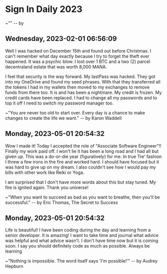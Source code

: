 # Sign In Daily 2023

~""
-- by

## Wednesday, 2023-02-01 06:56:09

Well I was hacked on December 15th and found out before Christmas. I can't remember what day exactly because I try to forget the theft ever happened. It was a psychic blow. I lost over 1 BTC and a two (2) parcel decentraland estate that was worth 8,000 MANA.

I feel that security is the way forward. My lastPass was hacked. They got into my OneDrive and found my seed phrases. With that they transferred all the tokens I had in my wallets then moved to my exchanges to remove funds from there too. It is and has been a nightmare. My credit is frozen. My credit cards have been replaced. I had to change all my passwords and to top it off I need to switch my password manager too.

~"You are never too old to start over. Every day is a chance to make changes to create the life we want."
-- by Karon Waddell

## Monday, 2023-05-01 20:54:32

Wow I made it! Today I accepted the role of "Associate Software Engineer"!! Finally my work paid off. I won't lie it has been a long road and I had all but given up. This was a do-or-die year (figuratively) for me. In true Tre' fashion I threw a few irons in the fire and worked hard. I should have focused but it was hard to give up on my dream. I also couldn't see how I would pay my bills with other work like Reiki or Yoga.

I am surprised that I don't have more words about this but stay tuned. My fire is ignited again. Thank you universe!

~"When you want to succeed as bad as you want to breathe, then you'll be successful."
-- by Eric Thomas, The Secret to Success

## Monday, 2023-05-01 20:54:32

Life is beautiful! I have been coding during the day and learning from a senior developer. It is amazing! I want to take time and journal what advice was helpful and what advice wasn't. I don't have time now but it is coming soon. I say you should definitely code as much as possible. Always be learning

~"Nothing is impossible. The word itself says 'I'm possible!'"
-- by Audrey Hepburn

